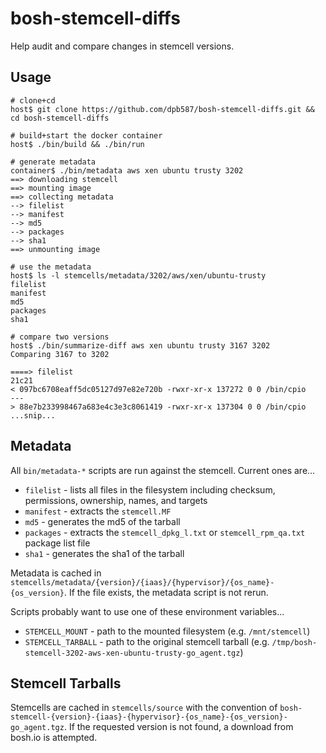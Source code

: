 # bosh-stemcell-diffs

Help audit and compare changes in stemcell versions.


## Usage

    # clone+cd
    host$ git clone https://github.com/dpb587/bosh-stemcell-diffs.git && cd bosh-stemcell-diffs
    
    # build+start the docker container
    host$ ./bin/build && ./bin/run
    
    # generate metadata
    container$ ./bin/metadata aws xen ubuntu trusty 3202
    ==> downloading stemcell
    ==> mounting image
    ==> collecting metadata
    --> filelist
    --> manifest
    --> md5
    --> packages
    --> sha1
    ==> unmounting image
    
    # use the metadata
    host$ ls -l stemcells/metadata/3202/aws/xen/ubuntu-trusty
    filelist
    manifest
    md5
    packages
    sha1
    
    # compare two versions
    host$ ./bin/summarize-diff aws xen ubuntu trusty 3167 3202
    Comparing 3167 to 3202

    ====> filelist
    21c21
    < 097bc6708eaff5dc05127d97e82e720b -rwxr-xr-x 137272 0 0 /bin/cpio
    ---
    > 88e7b233998467a683e4c3e3c8061419 -rwxr-xr-x 137304 0 0 /bin/cpio
    ...snip...


## Metadata

All `bin/metadata-*` scripts are run against the stemcell. Current ones are...

 * `filelist` - lists all files in the filesystem including checksum, permissions, ownership, names, and targets
 * `manifest` - extracts the `stemcell.MF`
 * `md5` - generates the md5 of the tarball
 * `packages` - extracts the `stemcell_dpkg_l.txt` or `stemcell_rpm_qa.txt` package list file
 * `sha1` - generates the sha1 of the tarball

Metadata is cached in `stemcells/metadata/{version}/{iaas}/{hypervisor}/{os_name}-{os_version}`. If the file exists, the metadata script is not rerun.

Scripts probably want to use one of these environment variables...

 * `STEMCELL_MOUNT` - path to the mounted filesystem (e.g. `/mnt/stemcell`)
 * `STEMCELL_TARBALL` - path to the original stemcell tarball (e.g. `/tmp/bosh-stemcell-3202-aws-xen-ubuntu-trusty-go_agent.tgz`)


## Stemcell Tarballs

Stemcells are cached in `stemcells/source` with the convention of `bosh-stemcell-{version}-{iaas}-{hypervisor}-{os_name}-{os_version}-go_agent.tgz`. If the requested version is not found, a download from bosh.io is attempted.
